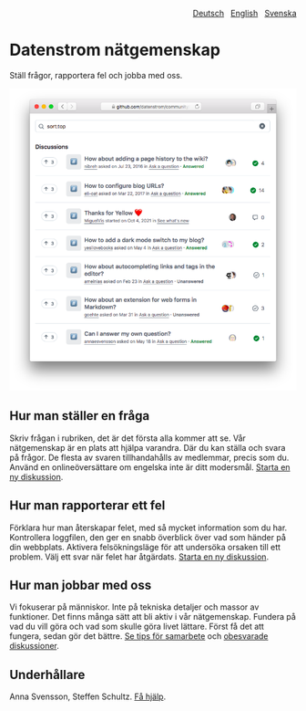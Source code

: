 <p align="right"><a href="README-de.md">Deutsch</a> &nbsp; <a href="README.md">English</a> &nbsp; <a href="README-sv.md">Svenska</a></p>

# Datenstrom nätgemenskap

Ställ frågor, rapportera fel och jobba med oss.

<p align="center"><img src="SCREENSHOT.png" alt="Skärmdump"></p>

## Hur man ställer en fråga

Skriv frågan i rubriken, det är det första alla kommer att se. Vår nätgemenskap är en plats att hjälpa varandra. Där du kan ställa och svara på frågor. De flesta av svaren tillhandahålls av medlemmar, precis som du. Använd en onlineöversättare om engelska inte är ditt modersmål. [Starta en ny diskussion](https://github.com/datenstrom/community/discussions/categories/ask-a-question).

## Hur man rapporterar ett fel

Förklara hur man återskapar felet, med så mycket information som du har. Kontrollera loggfilen, den ger en snabb överblick över vad som händer på din webbplats. Aktivera felsökningsläge för att undersöka orsaken till ett problem. Välj ett svar när felet har åtgärdats. [Starta en ny diskussion](https://github.com/datenstrom/community/discussions/categories/report-a-bug).

## Hur man jobbar med oss

Vi fokuserar på människor. Inte på tekniska detaljer och massor av funktioner. Det finns många sätt att bli aktiv i vår nätgemenskap. Fundera på vad du vill göra och vad som skulle göra livet lättare. Först få det att fungera, sedan gör det bättre. [Se tips för samarbete](https://github.com/datenstrom/community/discussions/760) och [obesvarade diskussioner](https://github.com/datenstrom/community/discussions?discussions_q=is%3Aunanswered+sort%3Adate_created).

## Underhållare

Anna Svensson, Steffen Schultz. [Få hjälp](https://datenstrom.se/sv/yellow/help/).
